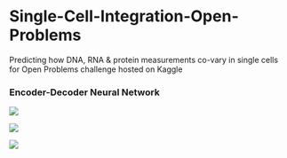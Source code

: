 # Single-Cell-Integration-Open-Problems
Predicting how DNA, RNA &amp; protein measurements co-vary in single cells for Open Problems challenge hosted on Kaggle

### Encoder-Decoder Neural Network

![](https://www.googleapis.com/download/storage/v1/b/kaggle-forum-message-attachments/o/inbox%2F6537187%2Fcc192e980bc9f9248d2bcae2c6accd74%2Fencoder_decoder.PNG?generation=1662083041543650&alt=media)

![](https://www.googleapis.com/download/storage/v1/b/kaggle-forum-message-attachments/o/inbox%2F6537187%2F1a17ab66143625efff11e8a063e1dac1%2Fenc_dec2.PNG?generation=1662083054477703&alt=media)

![](https://www.googleapis.com/download/storage/v1/b/kaggle-forum-message-attachments/o/inbox%2F6537187%2Fb373fe534194a31dfc3505f90f488b25%2FFCBlock.PNG?generation=1662087114666150&alt=media)
